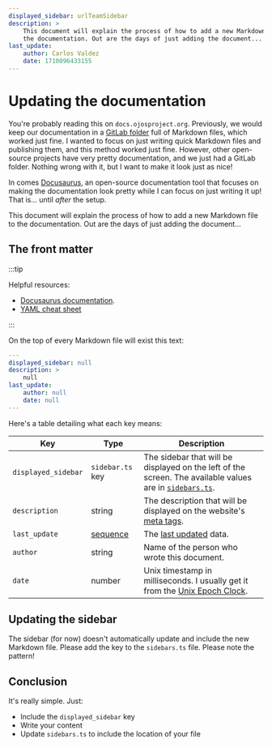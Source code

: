 ```yaml
---
displayed_sidebar: urlTeamSidebar
description: >
    This document will explain the process of how to add a new Markdown file to
    the documentation. Out are the days of just adding the document...
last_update:
    author: Carlos Valdez
    date: 1710096433155
---
```

# Updating the documentation

You're probably reading this on `docs.ojosproject.org`. Previously, we would
keep our documentation in a
[GitLab folder](https://gitlab.com/ojosproject/docs/-/tree/33878f675970afe8e6b7dd4f60e08fcd8564c4a9)
full of Markdown files, which worked just fine. I wanted to focus on just
writing quick Markdown files and publishing them, and this method worked just
fine. However, other open-source projects have very pretty documentation, and
we just had a GitLab folder. Nothing wrong with it, but I want to make it look
just as nice!

In comes [Docusaurus](https://docusaurus.io/), an open-source documentation
tool that focuses on making the documentation look pretty while I can focus on
just writing it up! That is... until *after* the setup.

This document will explain the process of how to add a new Markdown file to
the documentation. Out are the days of just adding the document...

## The front matter

:::tip

Helpful resources:

- [Docusaurus documentation](https://docusaurus.io/docs/markdown-features#front-matter).
- [YAML cheat sheet](https://quickref.me/yaml)

:::

On the top of every Markdown file will exist this text:

```yaml
---
displayed_sidebar: null
description: >
    null
last_update:
    author: null
    date: null
---
```

Here's a table detailing what each key means:

| Key                 | Type                                          | Description                                                                                                                                                             |
| ------------------- | --------------------------------------------- | ----------------------------------------------------------------------------------------------------------------------------------------------------------------------- |
| `displayed_sidebar` | `sidebar.ts` key                              | The sidebar that will be displayed on the left of the screen. The available values are in [`sidebars.ts`](https://gitlab.com/ojosproject/docs/-/blob/main/sidebars.ts). |
| `description`       | string                                        | The description that will be displayed on the website's [meta tags](https://www.w3schools.com/tags/tag_meta.asp).                                                       |
| `last_update`       | [sequence](https://quickref.me/yaml#sequence) | The [last updated](https://docusaurus.io/docs/api/plugins/@docusaurus/plugin-content-docs#last_update) data.                                                            |
| `author`            | string                                        | Name of the person who wrote this document.                                                                                                                             |
| `date`              | number                                        | Unix timestamp in milliseconds. I usually get it from the [Unix Epoch Clock](https://www.epochconverter.com/clock).                                                     |

## Updating the sidebar

The sidebar (for now) doesn't automatically update and include the new Markdown
file. Please add the key to the `sidebars.ts` file. Please note the pattern!

## Conclusion

It's really simple. Just:

- Include the `displayed_sidebar` key
- Write your content
- Update `sidebars.ts` to include the location of your file

